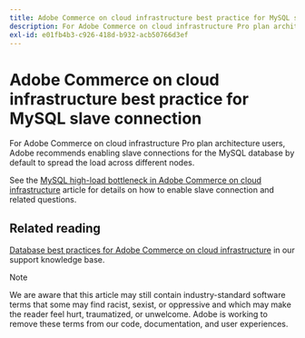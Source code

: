```yaml
---
title: Adobe Commerce on cloud infrastructure best practice for MySQL slave connection
description: For Adobe Commerce on cloud infrastructure Pro plan architecture users, Adobe recommends enabling slave connections for the MySQL database by default to spread the load across different nodes.
exl-id: e01fb4b3-c926-418d-b932-acb50766d3ef
---
```

# Adobe Commerce on cloud infrastructure best practice for MySQL slave connection

For Adobe Commerce on cloud infrastructure Pro plan architecture users, Adobe recommends enabling slave connections for the MySQL database by default to spread the load across different nodes.

See the [MySQL high-load bottleneck in Adobe Commerce on cloud infrastructure](/help/troubleshooting/database/mysql-high-load-bottleneck-in-magento-commerce-cloud.md) article for details on how to enable slave connection and related questions.

## Related reading

 [Database best practices for Adobe Commerce on cloud infrastructure](/help/best-practices/database/database-best-practices-for-magento-commerce-cloud.md) in our support knowledge base.

>[!NOTE]
>
>We are aware that this article may still contain industry-standard software terms that some may find racist, sexist, or oppressive and which may make the reader feel hurt, traumatized, or unwelcome. Adobe is working to remove these terms from our code, documentation, and user experiences.
